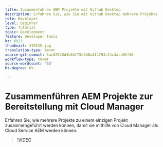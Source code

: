 ```yaml
---
title: Zusammenführen AEM Projekte mit Github Desktop
description: Erfahren Sie, wie Sie mit Github Desktop mehrere Projekte zu einem einzigen Projekt zusammenführen können, um sie mithilfe von Cloud Manager als Cloud Service AEM bereitzustellen.
role: Developer
level: Beginner
type: Tutorial
topic: Development
feature: Developer Tools
kt: 6913
thumbnail: 330535.jpg
translation-type: tm+mt
source-git-commit: 5ac82928d4b0bf75b348a414793c24c3aca92f36
workflow-type: tm+mt
source-wordcount: '63'
ht-degree: 0%

---
```



# Zusammenführen AEM Projekte zur Bereitstellung mit Cloud Manager

Erfahren Sie, wie mehrere Projekte zu einem einzigen Projekt zusammengeführt werden können, damit sie mithilfe von Cloud Manager als Cloud Service AEM werden können.

>[!VIDEO](https://video.tv.adobe.com/v/330535/?quality=12&learn=on)